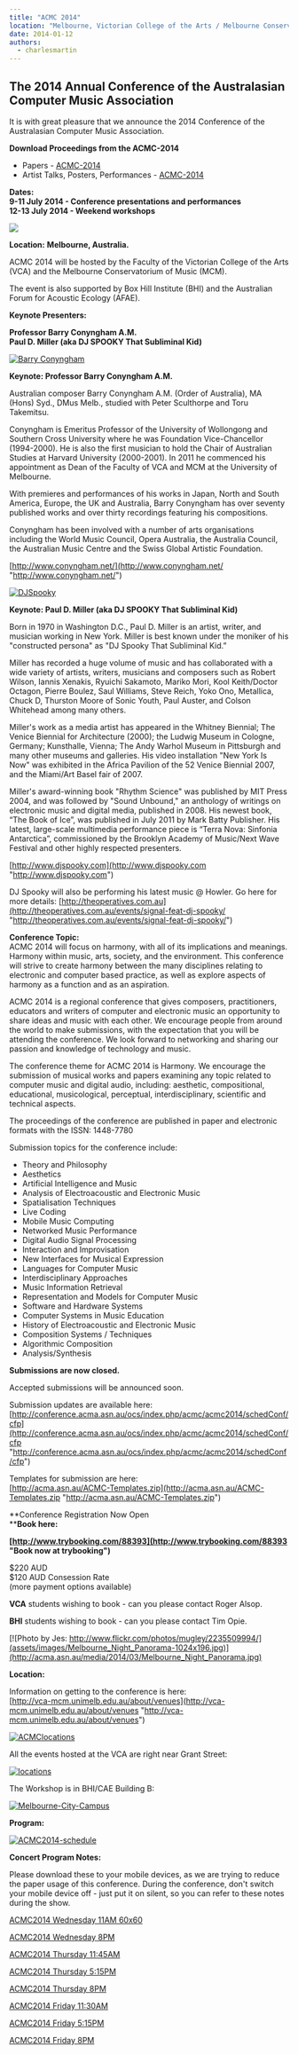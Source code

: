 ```yaml
---
title: "ACMC 2014"
location: "Melbourne, Victorian College of the Arts / Melbourne Conservatorium of Music"
date: 2014-01-12
authors: 
  - charlesmartin
---
```


## The 2014 Annual Conference of the Australasian Computer Music Association

It is with great pleasure that we announce the 2014 Conference of the Australasian Computer Music Association.

**Download Proceedings from the ACMC-2014**

- Papers - [ACMC-2014](assets/ACMC-2014r1.pdf)
- Artist Talks, Posters, Performances - [ACMC-2014](assets/ACMC-2014r2.pdf)

**Dates:  
9-11 July 2014 - Conference presentations and performances**  
**12-13 July 2014 - Weekend workshops**

![](assets/images/VCAMCM_B3_POS3D_HA4.jpg)

**Location:** **Melbourne, Australia.**

ACMC 2014 will be hosted by the Faculty of the Victorian College of the Arts (VCA) and the Melbourne Conservatorium of Music (MCM).

The event is also supported by Box Hill Institute (BHI) and the Australian Forum for Acoustic Ecology (AFAE).

**Keynote Presenters:**

**Professor Barry Conyngham A.M.**  
**Paul D. Miller (aka DJ SPOOKY That Subliminal Kid)**

[![Barry Conyngham](assets/images/Barry_Conyngham.jpg "Barry Conyngham")](http://acma.asn.au/media/2014/04/Barry_Conyngham.jpg)

**Keynote: Professor Barry Conyngham A.M.**

Australian composer Barry Conyngham A.M. (Order of Australia), MA (Hons) Syd., DMus Melb., studied with Peter Sculthorpe and Toru Takemitsu.

Conyngham is Emeritus Professor of the University of Wollongong and Southern Cross University where he was Foundation Vice-Chancellor (1994-2000). He is also the first musician to hold the Chair of Australian Studies at Harvard University (2000-2001). In 2011 he commenced his appointment as Dean of the Faculty of VCA and MCM at the University of Melbourne.

With premieres and performances of his works in Japan, North and South America, Europe, the UK and Australia, Barry Conyngham has over seventy published works and over thirty recordings featuring his compositions.

Conyngham has been involved with a number of arts organisations including the World Music Council, Opera Australia, the Australia Council, the Australian Music Centre and the Swiss Global Artistic Foundation.

[http://www.conyngham.net/](http://www.conyngham.net/ "http://www.conyngham.net/")

[![DJSpooky](assets/images/DJSpooky-222x300.jpeg "DJSpooky")](http://acma.asn.au/media/2014/04/DJSpooky.jpeg)

****Keynote:** Paul D. Miller (aka DJ SPOOKY That Subliminal Kid)**

Born in 1970 in Washington D.C., Paul D. Miller is an artist, writer, and musician working in New York. Miller is best known under the moniker of his "constructed persona" as "DJ Spooky That Subliminal Kid.”

Miller has recorded a huge volume of music and has collaborated with a wide variety of artists, writers, musicians and composers such as Robert Wilson, Iannis Xenakis, Ryuichi Sakamoto, Mariko Mori, Kool Keith/Doctor Octagon, Pierre Boulez, Saul Williams, Steve Reich, Yoko Ono, Metallica, Chuck D, Thurston Moore of Sonic Youth, Paul Auster, and Colson Whitehead among many others.

Miller's work as a media artist has appeared in the Whitney Biennial; The Venice Biennial for Architecture (2000); the Ludwig Museum in Cologne, Germany; Kunsthalle, Vienna; The Andy Warhol Museum in Pittsburgh and many other museums and galleries. His video installation "New York Is Now" was exhibited in the Africa Pavilion of the 52 Venice Biennial 2007, and the Miami/Art Basel fair of 2007.

Miller's award-winning book "Rhythm Science" was published by MIT Press 2004, and was followed by "Sound Unbound," an anthology of writings on electronic music and digital media, published in 2008. His newest book, “The Book of Ice”, was published in July 2011 by Mark Batty Publisher. His latest, large-scale multimedia performance piece is “Terra Nova: Sinfonia Antarctica”, commissioned by the Brooklyn Academy of Music/Next Wave Festival and other highly respected presenters.

[http://www.djspooky.com](http://www.djspooky.com "http://www.djspooky.com")

DJ Spooky will also be performing his latest music @ Howler. Go here for more details: [http://theoperatives.com.au](http://theoperatives.com.au/events/signal-feat-dj-spooky/ "http://theoperatives.com.au/events/signal-feat-dj-spooky/")

**Conference Topic:**  
ACMC 2014 will focus on harmony, with all of its implications and meanings. Harmony within music, arts, society, and the environment. This conference will strive to create harmony between the many disciplines relating to electronic and computer based practice, as well as explore aspects of harmony as a function and as an aspiration.

ACMC 2014 is a regional conference that gives composers, practitioners, educators and writers of computer and electronic music an opportunity to share ideas and music with each other. We encourage people from around the world to make submissions, with the expectation that you will be attending the conference. We look forward to networking and sharing our passion and knowledge of technology and music.

The conference theme for ACMC 2014 is Harmony. We encourage the submission of musical works and papers examining any topic related to computer music and digital audio, including: aesthetic, compositional, educational, musicological, perceptual, interdisciplinary, scientific and technical aspects.

The proceedings of the conference are published in paper and electronic formats with the ISSN: 1448-7780

Submission topics for the conference include:

- Theory and Philosophy
- Aesthetics
- Artificial Intelligence and Music
- Analysis of Electroacoustic and Electronic Music
- Spatialisation Techniques
- Live Coding
- Mobile Music Computing
- Networked Music Performance
- Digital Audio Signal Processing
- Interaction and Improvisation
- New Interfaces for Musical Expression
- Languages for Computer Music
- Interdisciplinary Approaches
- Music Information Retrieval
- Representation and Models for Computer Music
- Software and Hardware Systems
- Computer Systems in Music Education
- History of Electroacoustic and Electronic Music
- Composition Systems / Techniques
- Algorithmic Composition
- Analysis/Synthesis

**Submissions are now closed.**

Accepted submissions will be announced soon.

Submission updates are available here:  
[http://conference.acma.asn.au/ocs/index.php/acmc/acmc2014/schedConf/cfp](http://conference.acma.asn.au/ocs/index.php/acmc/acmc2014/schedConf/cfp "http://conference.acma.asn.au/ocs/index.php/acmc/acmc2014/schedConf/cfp")

Templates for submission are here:  
[http://acma.asn.au/ACMC-Templates.zip](http://acma.asn.au/ACMC-Templates.zip "http://acma.asn.au/ACMC-Templates.zip")

**Conference Registration Now Open  
****Book here:**

**[http://www.trybooking.com/88393](http://www.trybooking.com/88393 "Book now at trybooking")**

$220 AUD  
$120 AUD Consession Rate  
(more payment options available)

**VCA** students wishing to book - can you please contact Roger Alsop.

**BHI** students wishing to book - can you please contact Tim Opie.

[![Photo by Jes: http://www.flickr.com/photos/mugley/2235509994/](assets/images/Melbourne_Night_Panorama-1024x196.jpg)](http://acma.asn.au/media/2014/03/Melbourne_Night_Panorama.jpg)

**Location:**

Information on getting to the conference is here:  
[http://vca-mcm.unimelb.edu.au/about/venues](http://vca-mcm.unimelb.edu.au/about/venues "http://vca-mcm.unimelb.edu.au/about/venues")

[![ACMClocations](assets/images/ACMClocations.png)](http://acma.asn.au/media/2014/01/ACMClocations.png)

All the events hosted at the VCA are right near Grant Street:

[![locations](assets/images/locations1.png)](http://acma.asn.au/media/2014/01/locations1.png)

The Workshop is in BHI/CAE Building B:

[![Melbourne-City-Campus](assets/images/1.jpg)](http://acma.asn.au/media/2014/01/1.jpg)

**Program:**

[![ACMC2014-schedule](assets/images/ACMC2014-schedule.png)](http://acma.asn.au/media/2014/01/ACMC2014-schedule.png)

**Concert Program Notes:**

Please download these to your mobile devices, as we are trying to reduce the paper usage of this conference. During the conference, don't switch your mobile device off - just put it on silent, so you can refer to these notes during the show.

[ACMC2014 Wednesday 11AM 60x60](assets/ACMC2014-Concerts-Wednesday1100.pdf "Wednesday 11AM Concert 60x60")

[ACMC2014 Wednesday 8PM](assets/ACMC2014-Concerts-Wednesday2000.pdf "Wednesday 8PM")

[ACMC2014 Thursday 11:45AM](assets/ACMC2014-Concerts-Thursday1145.pdf "Thursday 11:45AM")

[ACMC2014 Thursday 5:15PM](assets/ACMC2014-Concerts-Thursday1715.pdf "Thursday 5:15PM")

[ACMC2014 Thursday 8PM](assets/ACMC2014-Concerts-Thursday2000.pdf "Thursday 8PM")

[ACMC2014 Friday 11:30AM](assets/ACMC2014-Concerts-Friday1130.pdf "Friday 11:30AM 60x60")

[ACMC2014 Friday 5:15PM](assets/ACMC2014-Concerts-Friday1715.pdf "Friday 5:15PM")

[ACMC2014 Friday 8PM](assets/ACMC2014-Concerts-Friday2000.pdf "Friday 8PM")
